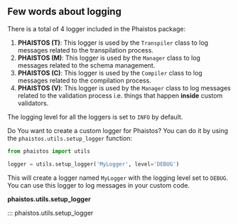 ## Few words about logging

There is a total of 4 logger included in the Phaistos package:

<!-- TRANSPILATION_LOGGER = phaistos.utils.setup_logger('PHAISTOS (T)')
MANAGER_LOGGER = phaistos.utils.setup_logger('PHAISTOS (M)')
COMPILATION_LOGGER = phaistos.utils.setup_logger('PHAISTOS (C)')
VALIDATION_LOGGER = phaistos.utils.setup_logger('PHAISTOS (V)') -->

1. **PHAISTOS (T)**: This logger is used by the `Transpiler` class to log messages related to the transpilation process.
2. **PHAISTOS (M)**: This logger is used by the `Manager` class to log messages related to the schema management.
3. **PHAISTOS (C)**: This logger is used by the `Compiler` class to log messages related to the compilation process.
4. **PHAISTOS (V)**: This logger is used by the `Manager` class to log messages related to the validation process i.e. things that happen **inside** custom validators.

The logging level for all the loggers is set to `INFO` by default.

Do You want to create a custom logger for Phaistos? You can do it by using the `phaistos.utils.setup_logger` function:

```python
from phaistos import utils

logger = utils.setup_logger('MyLogger', level='DEBUG')
```

This will create a logger named `MyLogger` with the logging level set to `DEBUG`. You can use this logger to log messages in your custom code.

**phaistos.utils.setup_logger**

::: phaistos.utils.setup_logger
